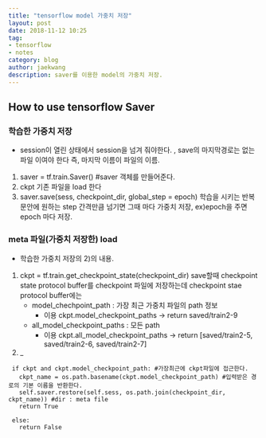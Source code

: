 ```yaml
---
title: "tensorflow model 가중치 저장"
layout: post
date: 2018-11-12 10:25
tag:
- tensorflow
- notes
category: blog
author: jaekwang
description: saver를 이용한 model의 가중치 저장.
---
```


## How to use tensorflow Saver

### 학습한 가중치 저장
 - session이 열린 상태에서 session을 넘겨 줘야한다. , save의 마지막경로는 없는 파일 이여야 한다
   즉, 마지막 이름이 파일의 이름.
 1. saver = tf.train.Saver() #saver 객체를 만들어준다.
 2. ckpt 기존 파일을 load 한다
 3. saver.save(sess, checkpoint_dir, global_step = epoch) 학습을 시키는 반복문안에 원하는 step 간격만큼 넘기면 그때 마다 가중치 저장, ex)epoch을 주면 epoch 마다 저장.

### meta 파일(가중치 저장한) load
 * 학습한 가중치 저장의 2)의 내용.  
  1. ckpt = tf.train.get_checkpoint_state(checkpoint_dir)
     save할때 checkpoint state protocol buffer를 checkpoint 파일에 저장하는데
     checkpoint stae protocol buffer에는
     * model_chechpoint_path :  가장 최근 가중치 파일의 path 정보
        - 이용 ckpt.model_checkpoint_paths -> return saved/train2-9   
     * all_model_checkpoint_paths : 모든 path
        - 이용 ckpt.all_model_checkpoint_paths -> return [saved/train2-5, saved/train2-6, saved/train2-7]
 2.  _

 ```
  if ckpt and ckpt.model_checkpoint_path: #가장최근에 ckpt파일에 접근한다.
    ckpt_name = os.path.basename(ckpt.model_checkpoint_path) #입력받은 경로의 기본 이름을 반환한다.
    self.saver.restore(self.sess, os.path.join(checkpoint_dir, ckpt_name)) #dir : meta file
    return True

  else:
    return False
 ```
